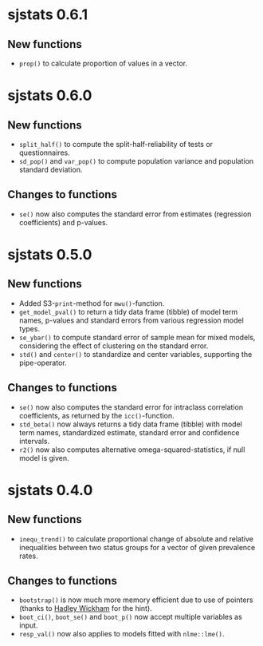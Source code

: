 # sjstats 0.6.1

## New functions

* `prop()` to calculate proportion of values in a vector.

# sjstats 0.6.0

## New functions

* `split_half()` to compute the split-half-reliability of tests or questionnaires.
* `sd_pop()` and `var_pop()` to compute population variance and population standard deviation.

## Changes to functions

* `se()` now also computes the standard error from estimates (regression coefficients) and p-values.

# sjstats 0.5.0

## New functions

* Added S3-`print`-method for `mwu()`-function.
* `get_model_pval()` to return a tidy data frame (tibble) of model term names, p-values and standard errors from various regression model types.
* `se_ybar()` to compute standard error of sample mean for mixed models, considering the effect of clustering on the standard error.
* `std()` and `center()` to standardize and center variables, supporting the pipe-operator.

## Changes to functions

* `se()` now also computes the standard error for intraclass correlation coefficients, as returned by the `icc()`-function.
* `std_beta()` now always returns a tidy data frame (tibble) with model term names, standardized estimate, standard error and confidence intervals.
* `r2()` now also computes alternative omega-squared-statistics, if null model is given.

# sjstats 0.4.0

## New functions
* `inequ_trend()` to calculate proportional change of absolute and relative inequalities between two status groups for a vector of given prevalence rates.


## Changes to functions

* `bootstrap()` is now much more memory efficient due to use of pointers (thanks to [Hadley Wickham](https://twitter.com/hadleywickham) for the hint).
* `boot_ci()`, `boot_se()` and `boot_p()` now accept multiple variables as input.
* `resp_val()` now also applies to models fitted with `nlme::lme()`.
